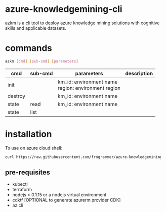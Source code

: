 # azure-knowledgemining-cli
azkm is a cli tool to deploy azure knowledge mining solutions with cognitive skills and applicable datasets.

 # commands
```bash
azkm [cmd] [sub-cmd] [parameters]

```
|cmd|sub-cmd|parameters|description|
|---|---|---|---|
|init||km_id: environment name</br>region: environment region||
|destroy||km_id: environment name||
|state|read|km_id: environment name||
|state|list|||

# installation
To use on azure cloud shell:
```bash
curl https://raw.githubusercontent.com/frogrammer/azure-knowledgemining-cli/main/cloudshell-install.sh | source
```
## pre-requisites
 - kubectl 
 - terraform
 - nodejs > 0.1.15 or a nodejs virtual environment
 - cdktf [OPTIONAL to generate azurerm provider CDK]
 - az cli